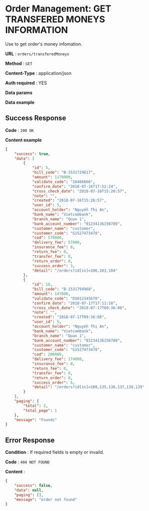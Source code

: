 # Order Management: GET TRANSFERED MONEYS INFORMATION

Use to get order's money infomation.

**URL** : `orders/transferedMoneys`

**Method** : `GET`

**Content-Type** : application/json

**Auth required** : YES

**Data params**

**Data example**

## Success Response

**Code** : `200 OK`

**Content example**

```json
{
    "success": true,
    "data": [
        {
            "id": 5,
            "bill_code": "B-1531729617",
            "amount": 1178000,
            "validate_code": "16466666",
            "confirm_date": "2018-07-16T17:52:24",
            "cross_check_date": "2018-07-16T15:26:57",
            "note": "",
            "created": "2018-07-16T15:26:57",
            "user_id": 5,
            "account_holder": "Nguyễn Thị An",
            "bank_name": "Vietcombank",
            "branch_name": "Quan 1",
            "bank_account_number": "01234136156789",
            "customer_name": "customer",
            "customer_code": "G1527473478",
            "cod": 570000,
            "delivery_fee": 57000,
            "insurance_fee": 0,
            "return_fee": 0,
            "transfer_fee": 0,
            "return_order": 0,
            "success_order": 3,
            "detail": "/orders?id[in]=106,103,104"
        },
        {
            "id": 10,
            "bill_code": "B-1531794968",
            "amount": 147000,
            "validate_code": "DS012345678",
            "confirm_date": "2018-07-17T17:11:18",
            "cross_check_date": "2018-07-17T09:36:08",
            "note": "",
            "created": "2018-07-17T09:36:08",
            "user_id": 5,
            "account_holder": "Nguyễn Thị An",
            "bank_name": "Vietcombank",
            "branch_name": "Quan 1",
            "bank_account_number": "01234136156789",
            "customer_name": "customer",
            "customer_code": "G1527473478",
            "cod": 200000,
            "delivery_fee": 174000,
            "insurance_fee": 0,
            "return_fee": 0,
            "transfer_fee": 0,
            "return_order": 0,
            "success_order": 6,
            "detail": "/orders?id[in]=108,135,136,137,138,139"
        }
    ],
    "paging": {
        "total": 2,
        "total_page": 1
    },
    "message": "Founds"
}
```

## Error Response

**Condition** : If required fields is empty or invaild.

**Code** : `404 NOT FOUND`

**Content** :

```json
{
    "success": false,
    "data": null,
    "paging": [],
    "message": "order not found"
}
```